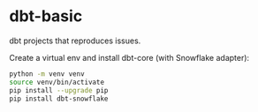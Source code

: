 # dbt-basic

dbt projects that reproduces issues.

Create a virtual env and install dbt-core (with Snowflake adapter):

```sh
python -m venv venv
source venv/bin/activate
pip install --upgrade pip
pip install dbt-snowflake
```
